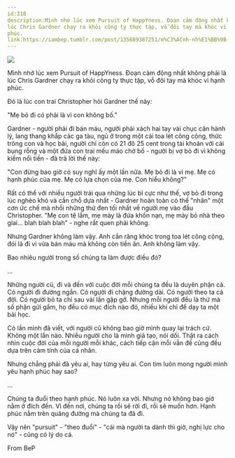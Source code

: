 ```yaml
---
id:318
description:Mình nhớ lúc xem Pursuit of HappYness. Đoạn cảm động nhất không phải là
lúc Chris Gardner chạy ra khỏi công ty thực tập, vỗ đôi tay mà khóc vì hạnh
phúc.
link:https://iambep.tumblr.com/post/135689387251/m%C3%ACnh-nh%E1%BB%9B-l%C3%BAc-xem-pursuit-of-happyness-%C4%91o%E1%BA%A1n-c%E1%BA%A3m
---
```


![](https://64.media.tumblr.com/045661490316801b29753da9d4dc5206/tumblr_nzqu20xGtf1u3a9rjo1_500.png)

Mình nhớ lúc xem Pursuit of HappYness. Đoạn cảm động nhất không phải là
lúc Chris Gardner chạy ra khỏi công ty thực tập, vỗ đôi tay mà khóc vì hạnh
phúc.

Đó là lúc con trai Christopher hỏi Gardner thế này:

"Mẹ bỏ đi có phải là vì con không bố."

Gardner - người phải đi bán máu, người phải xách hai tay vài chục cân hành
lý, lang thang khắp các ga tàu, ngủ ở trong một cái toa lét công cộng, thức
trông con và học bài, người chỉ còn có 21 đô 25 cent trong tài khoản với
cái bụng rỗng và một đứa con trai mếu máo chờ bố - người bị vợ bỏ đi vì
không kiếm nổi tiền - đã trả lời thế này:

"Con đừng bao giờ có suy nghĩ ấy một lần nữa. Mẹ bỏ đi là vì mẹ. Mẹ có hạnh
phúc của mẹ. Mẹ có lựa chọn của mẹ. Con hiểu không?"

Rất có thể với nhiều người trải qua những lúc bĩ cực như thế, vợ bỏ đi trong
lúc nghèo khó và cần chỗ dựa nhất - Gardner hoàn toàn có thể "nhân" một
cơn ức chế mà nhồi những thứ đen tối nhất về người mẹ vào đầu Christopher.
"Mẹ con tệ lắm, mẹ mày là đứa khốn nạn, mẹ mày bỏ nhà theo giai... blah
blah blah" - nghe rất quen phải không.

Nhưng Gardner không làm vậy. Anh cắn răng khóc trong toa lét công cộng,
đói lả đi vì vừa bán máu mà không còn tiền ăn. Anh không làm vậy.

Bao nhiêu người trong số chúng ta làm được điều đó?

...

Những người cũ, đi và đến với cuộc đời mỗi chúng ta đều là duyên phận cả.
Có người đi đường ngắn. Có người đi chặng đường dài. Có người theo ta cả
đời. Có người bỏ ta chỉ sau vài lần gặp gỡ. Nhưng mỗi người đều là thứ mà
số phận gửi gắm, họ đều có mục đích nào đó, nhiều khi chỉ để dạy ta một
bài học.

Có lần mình đã viết, với người cũ không bao giờ mình quay lại trách cứ.
Không một lần nào. Nhiều người cho là mình giả tạo, nói dối. Thật ra cách
nhìn cuộc đời của mỗi người mỗi khác, cách tiếp cận mỗi vẫn đề cũng đều
dựa trên cảm tính của cá nhân.

Nhưng chẳng phải đã yêu ai, hay từng yêu ai. Con tim luôn mong người mình
yêu hạnh phúc hay sao?

...

Chúng ta đuổi theo hạnh phúc. Nó luôn xa vời. Nhưng nó không bao giờ nằm
ở đích đến. Vì đến nơi, chúng ta rồi sẽ rời đi, rồi sẽ muốn hơn. Hạnh phúc
nằm trên quãng đường mà chúng ta đã đi.

Vậy nên "pursuit" - "theo đuổi" - "cái mà người ta dành thì giờ, nghị lực
cho nó" - cũng có lý do cả.

From BeP